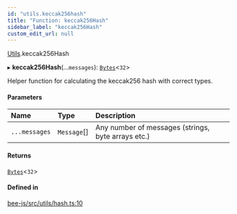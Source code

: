 ```yaml
---
id: "utils.keccak256hash"
title: "Function: keccak256Hash"
sidebar_label: "keccak256Hash"
custom_edit_url: null
---
```


[Utils](../modules/utils.md).keccak256Hash

▸ **keccak256Hash**(...`messages`): [`Bytes`](../interfaces/utils.bytes.md)<``32``\>

Helper function for calculating the keccak256 hash with
correct types.

#### Parameters

| Name | Type | Description |
| :------ | :------ | :------ |
| `...messages` | `Message`[] | Any number of messages (strings, byte arrays etc.) |

#### Returns

[`Bytes`](../interfaces/utils.bytes.md)<``32``\>

#### Defined in

[bee-js/src/utils/hash.ts:10](https://github.com/ethersphere/bee-js/blob/ae6a776/src/utils/hash.ts#L10)
